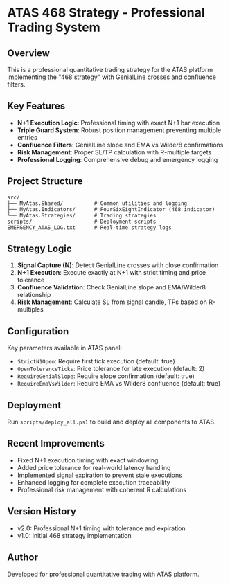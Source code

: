 # ATAS 468 Strategy - Professional Trading System

## Overview
This is a professional quantitative trading strategy for the ATAS platform implementing the "468 strategy" with GenialLine crosses and confluence filters.

## Key Features
- **N+1 Execution Logic**: Professional timing with exact N+1 bar execution
- **Triple Guard System**: Robust position management preventing multiple entries
- **Confluence Filters**: GenialLine slope and EMA vs Wilder8 confirmations
- **Risk Management**: Proper SL/TP calculation with R-multiple targets
- **Professional Logging**: Comprehensive debug and emergency logging

## Project Structure
```
src/
├── MyAtas.Shared/          # Common utilities and logging
├── MyAtas.Indicators/      # FourSixEightIndicator (468 indicator)
└── MyAtas.Strategies/      # Trading strategies
scripts/                    # Deployment scripts
EMERGENCY_ATAS_LOG.txt      # Real-time strategy logs
```

## Strategy Logic
1. **Signal Capture (N)**: Detect GenialLine crosses with close confirmation
2. **N+1 Execution**: Execute exactly at N+1 with strict timing and price tolerance
3. **Confluence Validation**: Check GenialLine slope and EMA/Wilder8 relationship
4. **Risk Management**: Calculate SL from signal candle, TPs based on R-multiples

## Configuration
Key parameters available in ATAS panel:
- `StrictN1Open`: Require first tick execution (default: true)
- `OpenToleranceTicks`: Price tolerance for late execution (default: 2)
- `RequireGenialSlope`: Require slope confirmation (default: true)
- `RequireEmaVsWilder`: Require EMA vs Wilder8 confluence (default: true)

## Deployment
Run `scripts/deploy_all.ps1` to build and deploy all components to ATAS.

## Recent Improvements
- Fixed N+1 execution timing with exact windowing
- Added price tolerance for real-world latency handling
- Implemented signal expiration to prevent stale executions
- Enhanced logging for complete execution traceability
- Professional risk management with coherent R calculations

## Version History
- v2.0: Professional N+1 timing with tolerance and expiration
- v1.0: Initial 468 strategy implementation

## Author
Developed for professional quantitative trading with ATAS platform.
